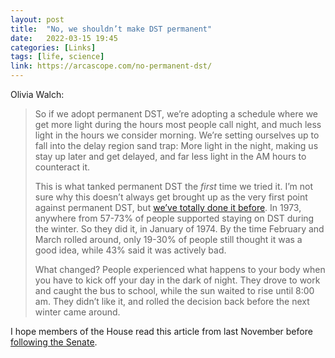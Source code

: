 ```yaml
---
layout: post
title:  "No, we shouldn’t make DST permanent"
date:   2022-03-15 19:45
categories: [Links]
tags: [life, science]
link: https://arcascope.com/no-permanent-dst/
---
```


Olivia Walch:

>So if we adopt permanent DST, we’re adopting a schedule where we get more light during the hours most people call night, and much less light in the hours we consider morning. We’re setting ourselves up to fall into the delay region sand trap: More light in the night, making us stay up later and get delayed, and far less light in the AM hours to counteract it.
>
>This is what tanked permanent DST the *first* time we tried it. I’m not sure why this doesn’t always get brought up as the very first point against permanent DST, but [we’ve totally done it before](https://www.washingtonpost.com/politics/2021/03/15/no-more-changing-clocks-history-says-be-careful-what-you-wish-daylight-saving-time/). In 1973, anywhere from 57-73% of people supported staying on DST during the winter. So they did it, in January of 1974. By the time February and March rolled around, only 19-30% of people still thought it was a good idea, while 43% said it was actively bad.
>
>What changed? People experienced what happens to your body when you have to kick off your day in the dark of night. They drove to work and caught the bus to school, while the sun waited to rise until 8:00 am. They didn’t like it, and rolled the decision back before the next winter came around.

I hope members of the House read this article from last November before [following the Senate](https://www.reuters.com/world/us/us-senate-approves-bill-that-would-make-daylight-savings-time-permanent-2023-2022-03-15/).

